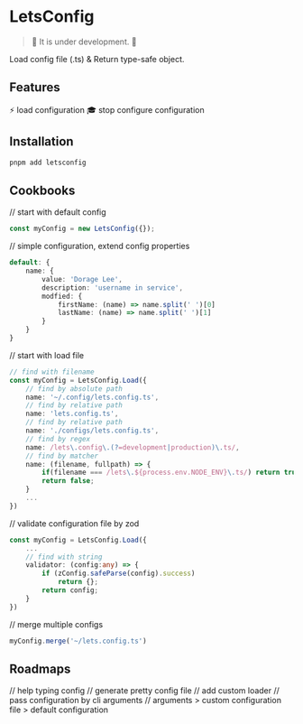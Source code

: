 # LetsConfig

> 🚧 It is under development. 🚧

Load config file (.ts) & Return type-safe object.

## Features

⚡ load configuration 
🎓 stop configure configuration

## Installation

``` bash
pnpm add letsconfig
```

## Cookbooks

// start with default config
``` typescript
const myConfig = new LetsConfig({});
```
// simple configuration, extend config properties
``` typescript
default: {
    name: {
        value: 'Dorage Lee',
        description: 'username in service',
        modfied: {
            firstName: (name) => name.split(' ')[0]
            lastName: (name) => name.split(' ')[1]
        }
    }
}
```
// start with load file
``` typescript
// find with filename
const myConfig = LetsConfig.Load({
    // find by absolute path
    name: '~/.config/lets.config.ts',
    // find by relative path
    name: 'lets.config.ts',
    // find by relative path
    name: './configs/lets.config.ts',
    // find by regex
    name: /lets\.config\.(?=development|production)\.ts/,
    // find by matcher
    name: (filename, fullpath) => {
        if(filename === /lets\.${process.env.NODE_ENV}\.ts/) return true;
        return false;
    }
    ...
})
```
// validate configuration file by zod
``` typescript
const myConfig = LetsConfig.Load({
    ...
    // find with string
    validator: (config:any) => {
        if (zConfig.safeParse(config).success)
            return {};
        return config;
    }
})
```
// merge multiple configs
``` typescript
myConfig.merge('~/lets.config.ts')
```

## Roadmaps

// help typing config
// generate pretty config file
// add custom loader
// pass configuration by cli arguments
// arguments > custom configuration file > default configuration

